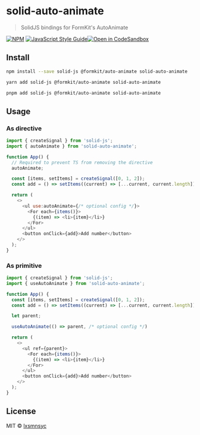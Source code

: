 # solid-auto-animate

> SolidJS bindings for FormKit's AutoAnimate

[![NPM](https://img.shields.io/npm/v/solid-auto-animate.svg)](https://www.npmjs.com/package/solid-auto-animate) [![JavaScript Style Guide](https://badgen.net/badge/code%20style/airbnb/ff5a5f?icon=airbnb)](https://github.com/airbnb/javascript)[![Open in CodeSandbox](https://img.shields.io/badge/Open%20in-CodeSandbox-blue?style=flat-square&logo=codesandbox)](https://codesandbox.io/s/github/LXSMNSYC/solid-auto-animate/tree/main/examples/demo)

## Install

```bash
npm install --save solid-js @formkit/auto-animate solid-auto-animate
```

```bash
yarn add solid-js @formkit/auto-animate solid-auto-animate
```

```bash
pnpm add solid-js @formkit/auto-animate solid-auto-animate
```

## Usage

### As directive

```js
import { createSignal } from 'solid-js';
import { autoAnimate } from 'solid-auto-animate';

function App() {
  // Required to prevent TS from removing the directive
  autoAnimate;

  const [items, setItems] = createSignal([0, 1, 2]);
  const add = () => setItems((current) => [...current, current.length]);

  return (
    <>
      <ul use:autoAnimate={/* optional config */}>
        <For each={items()}>
          {(item) => <li>{item}</li>}
        </For>
      </ul>
      <button onClick={add}>Add number</button>
    </>
  );
}
```

### As primitive

```js
import { createSignal } from 'solid-js';
import { useAutoAnimate } from 'solid-auto-animate';

function App() {
  const [items, setItems] = createSignal([0, 1, 2]);
  const add = () => setItems((current) => [...current, current.length])

  let parent;

  useAutoAnimate(() => parent, /* optional config */)

  return (
    <>
      <ul ref={parent}>
        <For each={items()}>
          {(item) => <li>{item}</li>}
        </For>
      </ul>
      <button onClick={add}>Add number</button>
    </>
  );
}
```

## License

MIT © [lxsmnsyc](https://github.com/lxsmnsyc)
